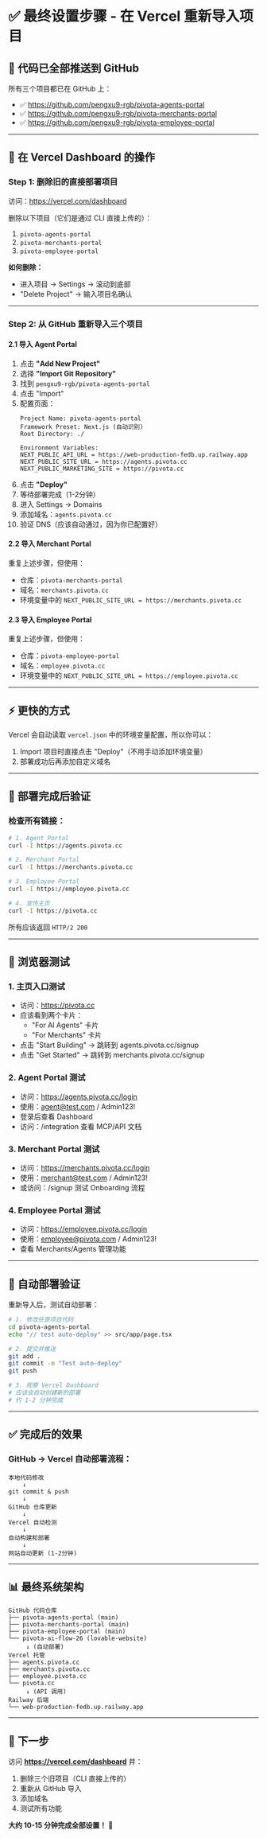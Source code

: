 # ✅ 最终设置步骤 - 在 Vercel 重新导入项目

## 🎊 代码已全部推送到 GitHub

所有三个项目都已在 GitHub 上：
- ✅ https://github.com/pengxu9-rgb/pivota-agents-portal
- ✅ https://github.com/pengxu9-rgb/pivota-merchants-portal
- ✅ https://github.com/pengxu9-rgb/pivota-employee-portal

---

## 🔧 在 Vercel Dashboard 的操作

### Step 1: 删除旧的直接部署项目

访问：https://vercel.com/dashboard

删除以下项目（它们是通过 CLI 直接上传的）：
1. `pivota-agents-portal`
2. `pivota-merchants-portal`
3. `pivota-employee-portal`

**如何删除：**
- 进入项目 → Settings → 滚动到底部
- "Delete Project" → 输入项目名确认

---

### Step 2: 从 GitHub 重新导入三个项目

#### 2.1 导入 Agent Portal

1. 点击 **"Add New Project"**
2. 选择 **"Import Git Repository"**
3. 找到 `pengxu9-rgb/pivota-agents-portal`
4. 点击 "Import"
5. 配置页面：
   ```
   Project Name: pivota-agents-portal
   Framework Preset: Next.js (自动识别)
   Root Directory: ./
   
   Environment Variables:
   NEXT_PUBLIC_API_URL = https://web-production-fedb.up.railway.app
   NEXT_PUBLIC_SITE_URL = https://agents.pivota.cc
   NEXT_PUBLIC_MARKETING_SITE = https://pivota.cc
   ```
6. 点击 **"Deploy"**
7. 等待部署完成（1-2分钟）
8. 进入 Settings → Domains
9. 添加域名：`agents.pivota.cc`
10. 验证 DNS（应该自动通过，因为你已配置好）

#### 2.2 导入 Merchant Portal

重复上述步骤，但使用：
- 仓库：`pivota-merchants-portal`
- 域名：`merchants.pivota.cc`
- 环境变量中的 `NEXT_PUBLIC_SITE_URL = https://merchants.pivota.cc`

#### 2.3 导入 Employee Portal

重复上述步骤，但使用：
- 仓库：`pivota-employee-portal`
- 域名：`employee.pivota.cc`
- 环境变量中的 `NEXT_PUBLIC_SITE_URL = https://employee.pivota.cc`

---

## ⚡ 更快的方式

Vercel 会自动读取 `vercel.json` 中的环境变量配置，所以你可以：

1. Import 项目时直接点击 "Deploy"（不用手动添加环境变量）
2. 部署成功后再添加自定义域名

---

## 🧪 部署完成后验证

### 检查所有链接：

```bash
# 1. Agent Portal
curl -I https://agents.pivota.cc

# 2. Merchant Portal
curl -I https://merchants.pivota.cc

# 3. Employee Portal
curl -I https://employee.pivota.cc

# 4. 宣传主页
curl -I https://pivota.cc
```

所有应该返回 `HTTP/2 200`

---

## 📱 浏览器测试

### 1. 主页入口测试
- 访问：https://pivota.cc
- 应该看到两个卡片：
  - "For AI Agents" 卡片
  - "For Merchants" 卡片
- 点击 "Start Building" → 跳转到 agents.pivota.cc/signup
- 点击 "Get Started" → 跳转到 merchants.pivota.cc/signup

### 2. Agent Portal 测试
- 访问：https://agents.pivota.cc/login
- 使用：agent@test.com / Admin123!
- 登录后查看 Dashboard
- 访问：/integration 查看 MCP/API 文档

### 3. Merchant Portal 测试
- 访问：https://merchants.pivota.cc/login
- 使用：merchant@test.com / Admin123!
- 或访问：/signup 测试 Onboarding 流程

### 4. Employee Portal 测试
- 访问：https://employee.pivota.cc/login
- 使用：employee@pivota.com / Admin123!
- 查看 Merchants/Agents 管理功能

---

## 🎯 自动部署验证

重新导入后，测试自动部署：

```bash
# 1. 修改任意项目代码
cd pivota-agents-portal
echo "// test auto-deploy" >> src/app/page.tsx

# 2. 提交并推送
git add .
git commit -m "Test auto-deploy"
git push

# 3. 观察 Vercel Dashboard
# 应该会自动创建新的部署
# 约 1-2 分钟完成
```

---

## ✅ 完成后的效果

### GitHub → Vercel 自动部署流程：

```
本地代码修改
    ↓
git commit & push
    ↓
GitHub 仓库更新
    ↓
Vercel 自动检测
    ↓
自动构建和部署
    ↓
网站自动更新 (1-2分钟)
```

---

## 📊 最终系统架构

```
GitHub 代码仓库
├── pivota-agents-portal (main)
├── pivota-merchants-portal (main)
├── pivota-employee-portal (main)
└── pivota-ai-flow-26 (lovable-website)
     ↓ (自动部署)
Vercel 托管
├── agents.pivota.cc
├── merchants.pivota.cc
├── employee.pivota.cc
└── pivota.cc
     ↓ (API 调用)
Railway 后端
└── web-production-fedb.up.railway.app
```

---

## 🚀 下一步

访问 **https://vercel.com/dashboard** 并：

1. 删除三个旧项目（CLI 直接上传的）
2. 重新从 GitHub 导入
3. 添加域名
4. 测试所有功能

**大约 10-15 分钟完成全部设置！** 🎯
